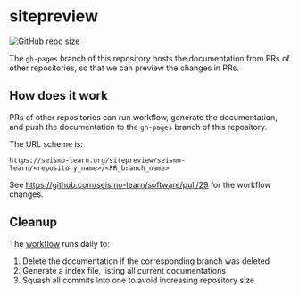 # sitepreview

![GitHub repo size](https://img.shields.io/github/repo-size/seismo-learn/sitepreview)

The `gh-pages` branch of this repository hosts the documentation from PRs
of other repositories, so that we can preview the changes in PRs.

## How does it work

PRs of other repositories can run workflow, generate the documentation, and
push the documentation to the `gh-pages` branch of this repository.

The URL scheme is:

    https://seismo-learn.org/sitepreview/seismo-learn/<repository_name>/<PR_branch_name>

See https://github.com/seismo-learn/software/pull/29 for the workflow changes.

## Cleanup

The [workflow](.github/workflows/cleanup.yaml) runs daily to:

1. Delete the documentation if the corresponding branch was deleted
2. Generate a index file, listing all current documentations
3. Squash all commits into one to avoid increasing repository size
